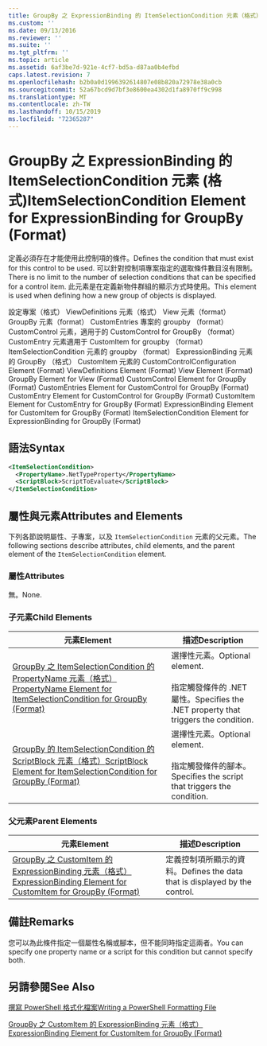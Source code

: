 ```yaml
---
title: GroupBy 之 ExpressionBinding 的 ItemSelectionCondition 元素（格式） |Microsoft Docs
ms.custom: ''
ms.date: 09/13/2016
ms.reviewer: ''
ms.suite: ''
ms.tgt_pltfrm: ''
ms.topic: article
ms.assetid: 6af3be7d-921e-4cf7-bd5a-d87aa0b4efbd
caps.latest.revision: 7
ms.openlocfilehash: b2b0a0d1996392614807e08b820a72978e38a0cb
ms.sourcegitcommit: 52a67bcd9d7bf3e8600ea4302d1fa8970ff9c998
ms.translationtype: MT
ms.contentlocale: zh-TW
ms.lasthandoff: 10/15/2019
ms.locfileid: "72365287"
---
```

# <a name="itemselectioncondition-element-for-expressionbinding-for-groupby-format"></a><span data-ttu-id="7c73b-102">GroupBy 之 ExpressionBinding 的 ItemSelectionCondition 元素 (格式)</span><span class="sxs-lookup"><span data-stu-id="7c73b-102">ItemSelectionCondition Element for ExpressionBinding for GroupBy (Format)</span></span>

<span data-ttu-id="7c73b-103">定義必須存在才能使用此控制項的條件。</span><span class="sxs-lookup"><span data-stu-id="7c73b-103">Defines the condition that must exist for this control to be used.</span></span> <span data-ttu-id="7c73b-104">可以針對控制項專案指定的選取條件數目沒有限制。</span><span class="sxs-lookup"><span data-stu-id="7c73b-104">There is no limit to the number of selection conditions that can be specified for a control item.</span></span> <span data-ttu-id="7c73b-105">此元素是在定義新物件群組的顯示方式時使用。</span><span class="sxs-lookup"><span data-stu-id="7c73b-105">This element is used when defining how a new group of objects is displayed.</span></span>

<span data-ttu-id="7c73b-106">設定專案（格式） ViewDefinitions 元素（格式） View 元素（format） GroupBy 元素（format） CustomEntries 專案的 groupby （format） CustomControl 元素，適用于的 CustomControl for GroupBy （format） CustomEntry 元素適用于 CustomItem for groupby （format） ItemSelectionCondition 元素的 groupby （format） ExpressionBinding 元素的 GroupBy （格式） CustomItem 元素的 CustomControl</span><span class="sxs-lookup"><span data-stu-id="7c73b-106">Configuration Element (Format) ViewDefinitions Element (Format) View Element (Format) GroupBy Element for View (Format) CustomControl Element for GroupBy (Format) CustomEntries Element for CustomControl for GroupBy (Format) CustomEntry Element for CustomControl for GroupBy (Format) CustomItem Element for CustomEntry for GroupBy (Format) ExpressionBinding Element for CustomItem for GroupBy (Format) ItemSelectionCondition Element for ExpressionBinding for GroupBy (Format)</span></span>

## <a name="syntax"></a><span data-ttu-id="7c73b-107">語法</span><span class="sxs-lookup"><span data-stu-id="7c73b-107">Syntax</span></span>

```xml
<ItemSelectionCondition>
  <PropertyName>.NetTypeProperty</PropertyName>
  <ScriptBlock>ScriptToEvaluate</ScriptBlock>
</ItemSelectionCondition>
```

## <a name="attributes-and-elements"></a><span data-ttu-id="7c73b-108">屬性與元素</span><span class="sxs-lookup"><span data-stu-id="7c73b-108">Attributes and Elements</span></span>

<span data-ttu-id="7c73b-109">下列各節說明屬性、子專案，以及 `ItemSelectionCondition` 元素的父元素。</span><span class="sxs-lookup"><span data-stu-id="7c73b-109">The following sections describe attributes, child elements, and the parent element of the `ItemSelectionCondition` element.</span></span>

### <a name="attributes"></a><span data-ttu-id="7c73b-110">屬性</span><span class="sxs-lookup"><span data-stu-id="7c73b-110">Attributes</span></span>

<span data-ttu-id="7c73b-111">無。</span><span class="sxs-lookup"><span data-stu-id="7c73b-111">None.</span></span>

### <a name="child-elements"></a><span data-ttu-id="7c73b-112">子元素</span><span class="sxs-lookup"><span data-stu-id="7c73b-112">Child Elements</span></span>

|<span data-ttu-id="7c73b-113">元素</span><span class="sxs-lookup"><span data-stu-id="7c73b-113">Element</span></span>|<span data-ttu-id="7c73b-114">描述</span><span class="sxs-lookup"><span data-stu-id="7c73b-114">Description</span></span>|
|-------------|-----------------|
|[<span data-ttu-id="7c73b-115">GroupBy 之 ItemSelectionCondition 的 PropertyName 元素（格式）</span><span class="sxs-lookup"><span data-stu-id="7c73b-115">PropertyName Element for ItemSelectionCondition for GroupBy (Format)</span></span>](./propertyname-element-for-itemselectioncondition-for-groupby-format.md)|<span data-ttu-id="7c73b-116">選擇性元素。</span><span class="sxs-lookup"><span data-stu-id="7c73b-116">Optional element.</span></span><br /><br /> <span data-ttu-id="7c73b-117">指定觸發條件的 .NET 屬性。</span><span class="sxs-lookup"><span data-stu-id="7c73b-117">Specifies the .NET property that triggers the condition.</span></span>|
|[<span data-ttu-id="7c73b-118">GroupBy 的 ItemSelectionCondition 的 ScriptBlock 元素（格式）</span><span class="sxs-lookup"><span data-stu-id="7c73b-118">ScriptBlock Element for ItemSelectionCondition for GroupBy (Format)</span></span>](./scriptblock-element-for-itemselectioncondition-for-groupby-format.md)|<span data-ttu-id="7c73b-119">選擇性元素。</span><span class="sxs-lookup"><span data-stu-id="7c73b-119">Optional element.</span></span><br /><br /> <span data-ttu-id="7c73b-120">指定觸發條件的腳本。</span><span class="sxs-lookup"><span data-stu-id="7c73b-120">Specifies the script that triggers the condition.</span></span>|

### <a name="parent-elements"></a><span data-ttu-id="7c73b-121">父元素</span><span class="sxs-lookup"><span data-stu-id="7c73b-121">Parent Elements</span></span>

|<span data-ttu-id="7c73b-122">元素</span><span class="sxs-lookup"><span data-stu-id="7c73b-122">Element</span></span>|<span data-ttu-id="7c73b-123">描述</span><span class="sxs-lookup"><span data-stu-id="7c73b-123">Description</span></span>|
|-------------|-----------------|
|[<span data-ttu-id="7c73b-124">GroupBy 之 CustomItem 的 ExpressionBinding 元素（格式）</span><span class="sxs-lookup"><span data-stu-id="7c73b-124">ExpressionBinding Element for CustomItem for GroupBy (Format)</span></span>](./expressionbinding-element-for-customitem-for-groupby-format.md)|<span data-ttu-id="7c73b-125">定義控制項所顯示的資料。</span><span class="sxs-lookup"><span data-stu-id="7c73b-125">Defines the data that is displayed by the control.</span></span>|

## <a name="remarks"></a><span data-ttu-id="7c73b-126">備註</span><span class="sxs-lookup"><span data-stu-id="7c73b-126">Remarks</span></span>

<span data-ttu-id="7c73b-127">您可以為此條件指定一個屬性名稱或腳本，但不能同時指定這兩者。</span><span class="sxs-lookup"><span data-stu-id="7c73b-127">You can specify one property name or a script for this condition but cannot specify both.</span></span>

## <a name="see-also"></a><span data-ttu-id="7c73b-128">另請參閱</span><span class="sxs-lookup"><span data-stu-id="7c73b-128">See Also</span></span>

[<span data-ttu-id="7c73b-129">撰寫 PowerShell 格式化檔案</span><span class="sxs-lookup"><span data-stu-id="7c73b-129">Writing a PowerShell Formatting File</span></span>](./writing-a-powershell-formatting-file.md)

[<span data-ttu-id="7c73b-130">GroupBy 之 CustomItem 的 ExpressionBinding 元素（格式）</span><span class="sxs-lookup"><span data-stu-id="7c73b-130">ExpressionBinding Element for CustomItem for GroupBy (Format)</span></span>](./expressionbinding-element-for-customitem-for-groupby-format.md)
